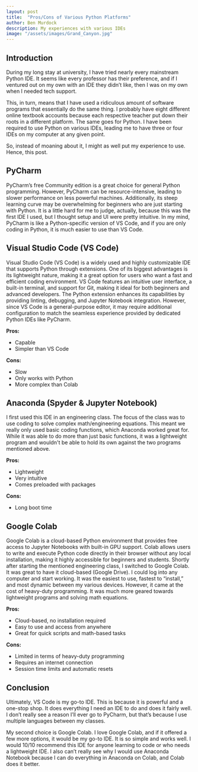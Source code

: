 ```yaml
---
layout: post
title:  "Pros/Cons of Various Python Platforms"
author: Ben Murdock
description: My experiences with various IDEs
image: "/assets/images/Grand_Canyon.jpg"
---
```


## Introduction

During my long stay at university, I have tried nearly every mainstream Python IDE. It seems like every professor has their preference, and if I ventured out on my own with an IDE they didn’t like, then I was on my own when I needed tech support.

This, in turn, means that I have used a ridiculous amount of software programs that essentially do the same thing. I probably have eight different online textbook accounts because each respective teacher put down their roots in a different platform. The same goes for Python. I have been required to use Python on various IDEs, leading me to have three or four IDEs on my computer at any given point.

So, instead of moaning about it, I might as well put my experience to use. Hence, this post.


## PyCharm

PyCharm’s free Community edition is a great choice for general Python programming. However, PyCharm can be resource-intensive, leading to slower performance on less powerful machines. Additionally, its steep learning curve may be overwhelming for beginners who are just starting with Python. It is a little hard for me to judge, actually, because this was the first IDE I used, but I thought setup and UI were pretty intuitive. In my mind, PyCharm is like a Python-specific version of VS Code, and if you are only coding in Python, it is much easier to use than VS Code.


## Visual Studio Code (VS Code)

Visual Studio Code (VS Code) is a widely used and highly customizable IDE that supports Python through extensions. One of its biggest advantages is its lightweight nature, making it a great option for users who want a fast and efficient coding environment. VS Code features an intuitive user interface, a built-in terminal, and support for Git, making it ideal for both beginners and advanced developers. The Python extension enhances its capabilities by providing linting, debugging, and Jupyter Notebook integration. However, since VS Code is a general-purpose editor, it may require additional configuration to match the seamless experience provided by dedicated Python IDEs like PyCharm.

**Pros:**
- Capable
- Simpler than VS Code

**Cons:**
- Slow
- Only works with Python
- More complex than Colab


## Anaconda (Spyder & Jupyter Notebook)

I first used this IDE in an engineering class. The focus of the class was to use coding to solve complex math/engineering equations. This meant we really only used basic coding functions, which Anaconda worked great for. While it was able to do more than just basic functions, it was a lightweight program and wouldn't be able to hold its own against the two programs mentioned above.

**Pros:**
- Lightweight
- Very intuitive
- Comes preloaded with packages

**Cons:**
- Long boot time


## Google Colab

Google Colab is a cloud-based Python environment that provides free access to Jupyter Notebooks with built-in GPU support. Colab allows users to write and execute Python code directly in their browser without any local installation, making it highly accessible for beginners and students. Shortly after starting the mentioned engineering class, I switched to Google Colab. It was great to have it cloud-based (Google Drive). I could log into any computer and start working. It was the easiest to use, fastest to “install,” and most dynamic between my various devices. However, it came at the cost of heavy-duty programming. It was much more geared towards lightweight programs and solving math equations.

**Pros:**
- Cloud-based, no installation required
- Easy to use and access from anywhere
- Great for quick scripts and math-based tasks

**Cons:**
- Limited in terms of heavy-duty programming
- Requires an internet connection
- Session time limits and automatic resets


## Conclusion

Ultimately, VS Code is my go-to IDE. This is because it is powerful and a one-stop shop. It does everything I need an IDE to do and does it fairly well. I don’t really see a reason I’ll ever go to PyCharm, but that’s because I use multiple languages between my classes.

My second choice is Google Colab. I love Google Colab, and if it offered a few more options, it would be my go-to IDE. It is so simple and works well. I would 10/10 recommend this IDE for anyone learning to code or who needs a lightweight IDE. I also can’t really see why I would use Anaconda Notebook because I can do everything in Anaconda on Colab, and Colab does it better.

